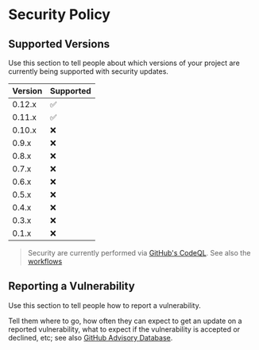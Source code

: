 # Security Policy

## Supported Versions

Use this section to tell people about which versions of your project are
currently being supported with security updates.

| Version | Supported          |
| ------- | ------------------ |
| 0.12.x  | :white_check_mark: |
| 0.11.x  | :white_check_mark: |
| 0.10.x  | :x:                |
| 0.9.x   | :x:                |
| 0.8.x   | :x:                |
| 0.7.x   | :x:                |
| 0.6.x   | :x:                |
| 0.5.x   | :x:                |
| 0.4.x   | :x:                |
| 0.3.x   | :x:                |
| 0.1.x   | :x:                |

> Security are currently performed via [GitHub's CodeQL][1]. See also the
> [workflows][2]

## Reporting a Vulnerability

Use this section to tell people how to report a vulnerability.

Tell them where to go, how often they can expect to get an update on a reported
vulnerability, what to expect if the vulnerability is accepted or declined, etc;
see also [GitHub Advisory Database][3].

[1]: https://securitylab.github.com/tools/codeql/
[2]: https://github.com/Anselmoo/spectrafit/blob/main/.github/workflows/codeql-analysis.yml
[3]: https://github.com/advisories?query=type%3Areviewed+ecosystem%3Apip

